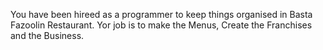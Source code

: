 You have been hireed as a programmer to keep things organised in Basta Fazoolin Restaurant.
Yor job is to make the Menus, Create the Franchises and the Business.
